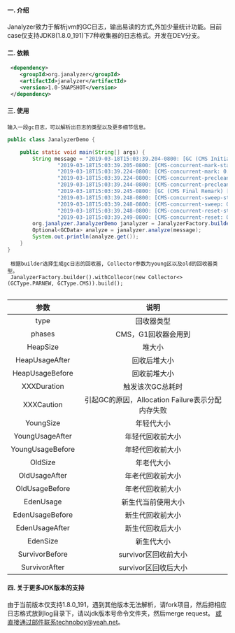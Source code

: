 #### 一. 介绍
Janalyzer致力于解析jvm的GC日志，输出易读的方式,外加少量统计功能。目前case仅支持JDK8(1.8.0_191)下7种收集器的日志格式。开发在DEV分支。

#### 二. 依赖
   ```xml
    <dependency>
       <groupId>org.janalyzer</groupId>
       <artifactId>janalyzer</artifactId>
       <version>1.0-SNAPSHOT</version>
    </dependency>
   ```

#### 三. 使用

   
   ```
   输入一段gc日志，可以解析出日志的类型以及更多细节信息。
   ```
   ```java
   public class JanalyzerDemo {
   
       public static void main(String[] args) {
           String message = "2019-03-18T15:03:39.204-0800: [GC (CMS Initial Mark) [1 CMS-initial-mark: 28020K(42092K)] 28020K(53868K), 0.0007546 secs] [Times: user=0.00 sys=0.00, real=0.00 secs]" +
                   "2019-03-18T15:03:39.205-0800: [CMS-concurrent-mark-start]" +
                   "2019-03-18T15:03:39.224-0800: [CMS-concurrent-mark: 0.019/0.019 secs] [Times: user=0.05 sys=0.00, real=0.02 secs]" +
                   "2019-03-18T15:03:39.224-0800: [CMS-concurrent-preclean-start]" +
                   "2019-03-18T15:03:39.244-0800: [CMS-concurrent-preclean: 0.020/0.020 secs] [Times: user=0.04 sys=0.00, real=0.02 secs]" +
                   "2019-03-18T15:03:39.245-0800: [GC (CMS Final Remark) [YG occupancy: 0 K (11776 K)]2019-03-18T15:03:39.245-0800: [Rescan (parallel) , 0.0007508 secs]2019-03-18T15:03:39.245-0800: [weak refs processing, 0.0000221 secs]2019-03-18T15:03:39.245-0800: [class unloading, 0.0011218 secs]2019-03-18T15:03:39.247-0800: [scrub symbol table, 0.0007869 secs]2019-03-18T15:03:39.247-0800: [scrub string table, 0.0002856 secs][1 CMS-remark: 28020K(42092K)] 28020K(53868K), 0.0030433 secs] [Times: user=0.00 sys=0.00, real=0.00 secs]" +
                   "2019-03-18T15:03:39.248-0800: [CMS-concurrent-sweep-start]" +
                   "2019-03-18T15:03:39.248-0800: [CMS-concurrent-sweep: 0.001/0.001 secs] [Times: user=0.00 sys=0.00, real=0.00 secs]" +
                   "2019-03-18T15:03:39.248-0800: [CMS-concurrent-reset-start]" +
                   "2019-03-18T15:03:39.249-0800: [CMS-concurrent-reset: 0.001/0.001 secs] [Times: user=0.00 sys=0.00, real=0.00 secs]";
           org.janalyzer.JanalyzerDemo janalyzer = JanalyzerFactory.builder().withCollecor(new Collector.All()).build();
           Optional<GCData> analyze = janalyzer.analyze(message);
           System.out.println(analyze.get());
       }
   }
   ```
   ```
    根据builder选择生成gc日志的回收器, Collector参数为young区以及old的回收器类型。
    JanalyzerFactory.builder().withCollecor(new Collector<>(GCType.PARNEW, GCType.CMS)).build();
    
   ```
   |参数|说明|
   |:----:|:----:|
   |type|回收器类型|
   |phases|CMS，G1回收器会用到|
   |HeapSize|堆大小|
   |HeapUsageAfter|回收后堆大小|
   |HeapUsageBefore|回收前堆大小|
   |XXXDuration|触发该次GC总耗时|
   |XXXCaution|引起GC的原因，Allocation Failure表示分配内存失败|
   |YoungSize|年轻代大小|
   |YoungUsageAfter|年轻代回收前大小|
   |YoungUsageBefore|年轻代回收前大小|
   |OldSize|年老代大小|
   |OldUsageAfter|年老代回收前大小|
   |OldUsageBefore|年老代回收前大小|
   |EdenUsage|新生代当前使用大小|
   |EdenUsageBefore|新生代回收前大小|
   |EdenUsageAfter|新生代回收后大小|
   |EdenSize|新生代大小|
   |SurvivorBefore|survivor区回收前大小|
   |SurvivorAfter|survivor区回收后大小|
   

#### 四. 关于更多JDK版本的支持
   由于当前版本仅支持1.8.0_191，遇到其他版本无法解析，请fork项目，然后把相应日志格式放到log目录下，请以jdk版本号命令文件夹，然后merge request。
   或直接通过邮件联系technoboy@yeah.net。